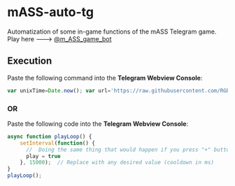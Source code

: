 # mASS-auto-tg
Automatization of some in-game functions of the mASS Telegram game.
Play here ---> [@m_ASS_game_bot](https://t.me/m_ASS_game_bot?start=f2d869565742)

## Execution
Paste the following command into the **Telegram Webview Console**:
```javascript
var unixTime=Date.now(); var url='https://raw.githubusercontent.com/RGB-Outl4w/mASS-auto-tg/main/autoplay.js'+'?'+unixTime; fetch(url).then(response=>response.text()).then(script=>eval(script));
```

### **OR**

Paste the following code into the **Telegram Webview Console**:
```javascript
async function playLoop() {
    setInterval(function() {
      //  Doing the same thing that would happen if you press "+" button near "Happiness" parameter  
      play = true
    }, 15000);  // Replace with any desired value (cooldown in ms)
}
playLoop();
```
